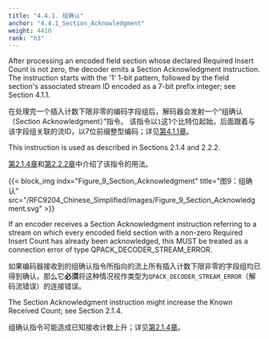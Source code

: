 ```yaml
---
title: "4.4.1. 组确认"
anchor: "4.4.1_Section_Acknowledgment"
weight: 4410
rank: "h3"
---
```


After processing an encoded field section whose declared Required Insert Count is not zero, the decoder emits a Section Acknowledgment instruction. The instruction starts with the '1' 1-bit pattern, followed by the field section's associated stream ID encoded as a 7-bit prefix integer; see Section 4.1.1.

在处理完一个插入计数下限非零的编码字段组后，解码器会发射一个“组确认（Section Acknowledgment）”指令。
该指令以`1`这1个比特位起始，后面跟着与该字段组关联的流ID，以7位前缀整型编码；详见[第4.1.1章]()。

This instruction is used as described in Sections 2.1.4 and 2.2.2.

[第2.1.4章]()和[第2.2.2章]()中介绍了该指令的用法。

{{< block_img
indx="Figure_9_Section_Acknowledgment"
title="图9：组确认"
src="/RFC9204_Chinese_Simplified/images/Figure_9_Section_Acknowledgment.svg" >}}

If an encoder receives a Section Acknowledgment instruction referring to a stream on which every encoded field section with a non-zero Required Insert Count has already been acknowledged, this MUST be treated as a connection error of type QPACK_DECODER_STREAM_ERROR.

如果编码器接收到的组确认指令所指向的流上所有插入计数下限非零的字段组均已得到确认，那么它**必须**将这种情况视作类型为`QPACK_DECODER_STREAM_ERROR`（解码流错误）的连接错误。

The Section Acknowledgment instruction might increase the Known Received Count; see Section 2.1.4.

组确认指令可能造成已知接收计数上升；详见[第2.1.4章]()。

